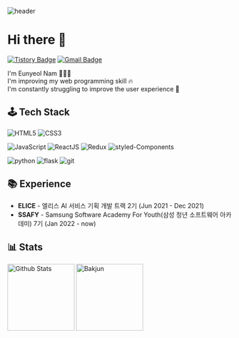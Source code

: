 ![header](https://capsule-render.vercel.app/api?type=waving&color=F9E4AA&height=250&section=header&text=Eunyeol%20Nam&&fontColor=484848&fontSize=70&animation=fadeIn&fontAlignY=38&desc=Software%20Developer%20💻&descAlignY=60&descAlign=67)

# Hi there 👋

[![Tistory Badge](https://img.shields.io/badge/Tech%20Blog-01A9DB?style=flat&logo=DPD&logoColor=white)](https://nyol.tistory.com/)
[![Gmail Badge](https://img.shields.io/badge/Gmail-D14836?style=flat&logo=Gmail&logoColor=white)](mailto:ney9083@gmail.com)

I'm Eunyeol Nam 🧑🏻‍💻  <br />
I'm improving my web programming skill 🔥 <br />
I'm constantly struggling to improve the user experience 🤔 <br />

## 🕹 Tech Stack

![HTML5](https://img.shields.io/badge/-HTML5-E34F26?&style=flat&logo=html5&logoColor=white) ![CSS3](https://img.shields.io/badge/-CSS3-1572B6?&style=flat&logo=css3&logoColor=white)

![JavaScript](https://img.shields.io/badge/-JavaScript-F7DF1E?&style=flat&logo=javascript&logoColor=white) ![ReactJS](https://img.shields.io/badge/-ReactJs-61DAFB?logo=react&logoColor=white&style=flat) ![Redux](https://img.shields.io/badge/-Redux-764ABC?&style=flat&logo=redux&logoColor=white) ![styled-Components](https://img.shields.io/badge/-StyledComponents-DB7093?&style=flat&logo=StyledComponents&logoColor=white)

![python](https://img.shields.io/badge/-Python-3776AB?&style=flat&logo=Python&logoColor=white) ![flask](https://img.shields.io/badge/-flask-000000?&style=flat&logo=Flask&logoColor=white) ![git](https://img.shields.io/badge/-git-f05032?&style=flat&logo=git&logoColor=white)

## 📚 Experience

- **ELICE** - 엘리스 AI 서비스 기획 개발 트랙 2기 (Jun 2021 - Dec 2021)
- **SSAFY** - Samsung Software Academy For Youth(삼성 청년 소프트웨어 아카데미) 7기 (Jan 2022 - now)

## 📊 Stats

<p align="left">
  <img src="https://github-readme-stats.vercel.app/api?username=Eunyeol-Lucas&show_icons=true&count_private=true&theme=tokyonight&hide_border=true&bg_color=0d1017" alt="Github Stats" height="150px" />
  <img src="http://mazassumnida.wtf/api/v2/generate_badge?boj=ney9083" alt="Bakjun" height="150px" />
</p>



